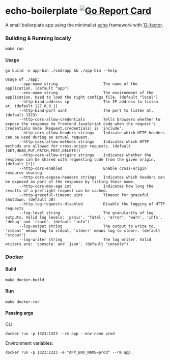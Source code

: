 # echo-boilerplate [![Go Report Card](https://goreportcard.com/badge/github.com/alexferl/echo-boilerplate)](https://goreportcard.com/report/github.com/alexferl/echo-boilerplate)

A small boilerplate app using the minimalist [echo](https://github.com/labstack/echo) framework
with [12-factor](https://12factor.net/).

### Building & Running locally
```shell
make run
```

#### Usage
```shell
go build -o app-bin ./cmd/app && ./app-bin --help
```

```shell
Usage of ./app:
      --app-name string                    The name of the application. (default "app")
      --env-name string                    The environment of the application. Used to load the right configs file. (default "local")
      --http-bind-address ip               The IP address to listen at. (default 127.0.0.1)
      --http-bind-port uint                The port to listen at. (default 1323)
      --http-cors-allow-credentials        Tells browsers whether to expose the response to frontend JavaScript code when the request's credentials mode (Request.credentials) is 'include'.
      --http-cors-allow-headers strings    Indicate which HTTP headers can be used during an actual request.
      --http-cors-allow-methods strings    Indicates which HTTP methods are allowed for cross-origin requests. (default [GET,HEAD,PUT,PATCH,POST,DELETE])
      --http-cors-allow-origins strings    Indicates whether the response can be shared with requesting code from the given origin. (default [*])
      --http-cors-enabled                  Enable cross-origin resource sharing.
      --http-cors-expose-headers strings   Indicates which headers can be exposed as part of the response by listing their name.
      --http-cors-max-age int              Indicates how long the results of a preflight request can be cached.
      --http-graceful-timeout uint         Timeout for graceful shutdown. (default 30)
      --http-log-requests-disabled         Disable the logging of HTTP requests
      --log-level string                   The granularity of log outputs. Valid log levels: 'panic', 'fatal', 'error', 'warn', 'info', 'debug' and 'trace'. (default "info")
      --log-output string                  The output to write to. 'stdout' means log to stdout, 'stderr' means log to stderr. (default "stdout")
      --log-writer string                  The log writer. Valid writers are: 'console' and 'json'. (default "console")
```

### Docker
#### Build
```shell
make docker-build
```

#### Run
```shell
make docker-run
```

#### Passing args
CLI:
```shell
docker run -p 1323:1323 --rm app --env-name prod
```

Environment variables:
```shell
docker run -p 1323:1323 -e "APP_ENV_NAME=prod" --rm app
```
